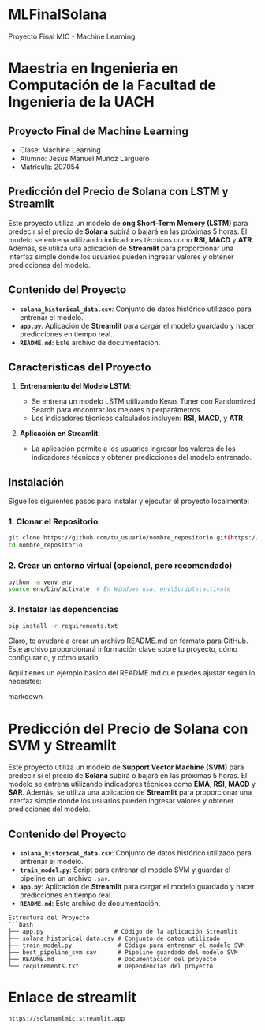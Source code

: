 # MLFinalSolana
Proyecto Final MIC - Machine Learning
# Maestria en Ingenieria en Computación de la Facultad de Ingenieria de la UACH

## Proyecto Final de Machine Learning

- Clase: Machine Learning  
- Alumno: Jesús Manuel Muñoz Larguero  
- Matrícula: 207054


## Predicción del Precio de Solana con LSTM y Streamlit

Este proyecto utiliza un modelo de **ong Short-Term Memory (LSTM)** para predecir si el precio de **Solana** subirá o bajará en las próximas 5 horas. El modelo se entrena utilizando indicadores técnicos como **RSI**, **MACD** y **ATR**. Además, se utiliza una aplicación de **Streamlit** para proporcionar una interfaz simple donde los usuarios pueden ingresar valores y obtener predicciones del modelo.

## Contenido del Proyecto

- **`solana_historical_data.csv`**: Conjunto de datos histórico utilizado para entrenar el modelo.
- **`app.py`**: Aplicación de **Streamlit** para cargar el modelo guardado y hacer predicciones en tiempo real.
- **`README.md`**: Este archivo de documentación.

## Características del Proyecto

1. **Entrenamiento del Modelo LSTM**: 
   - Se entrena un modelo LSTM utilizando Keras Tuner con Randomized Search para encontrar los mejores hiperparámetros.
   - Los indicadores técnicos calculados incluyen: **RSI**, **MACD**, y **ATR**.
 

2. **Aplicación en Streamlit**:
   - La aplicación permite a los usuarios ingresar los valores de los indicadores técnicos y obtener predicciones del modelo entrenado.
  
## Instalación

Sigue los siguientes pasos para instalar y ejecutar el proyecto localmente:

### 1. Clonar el Repositorio

```bash
git clone https://github.com/tu_usuario/nombre_repositorio.git(https://github.com/Trance-PAW/MLFinalSolana)
cd nombre_repositorio
```

### 2. Crear un entorno virtual (opcional, pero recomendado)

```bash
python -m venv env
source env/bin/activate  # En Windows usa: env\Scripts\activate
```
### 3. Instalar las dependencias

```bash
pip install -r requirements.txt
```
Claro, te ayudaré a crear un archivo README.md en formato para GitHub. Este archivo proporcionará información clave sobre tu proyecto, cómo configurarlo, y cómo usarlo.

Aquí tienes un ejemplo básico del README.md que puedes ajustar según lo necesites:

markdown

# Predicción del Precio de Solana con SVM y Streamlit

Este proyecto utiliza un modelo de **Support Vector Machine (SVM)** para predecir si el precio de **Solana** subirá o bajará en las próximas 5 horas. El modelo se entrena utilizando indicadores técnicos como **EMA, RSI, MACD** y **SAR**. Además, se utiliza una aplicación de **Streamlit** para proporcionar una interfaz simple donde los usuarios pueden ingresar valores y obtener predicciones del modelo.

## Contenido del Proyecto

- **`solana_historical_data.csv`**: Conjunto de datos histórico utilizado para entrenar el modelo.
- **`train_model.py`**: Script para entrenar el modelo SVM y guardar el pipeline en un archivo `.sav`.
- **`app.py`**: Aplicación de **Streamlit** para cargar el modelo guardado y hacer predicciones en tiempo real.
- **`README.md`**: Este archivo de documentación.


```
Estructura del Proyecto
```bash
├── app.py                    # Código de la aplicación Streamlit
├── solana_historical_data.csv # Conjunto de datos utilizado
├── train_model.py             # Código para entrenar el modelo SVM
├── best_pipeline_svm.sav      # Pipeline guardado del modelo SVM
├── README.md                  # Documentación del proyecto
└── requirements.txt           # Dependencias del proyecto
```

# Enlace de streamlit  
```bash
https://solanamlmic.streamlit.app
```
